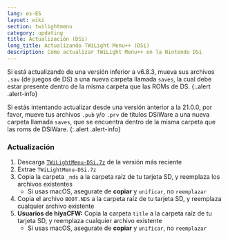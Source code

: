```yaml
---
lang: es-ES
layout: wiki
section: twilightmenu
category: updating
title: Actualización (DSi)
long_title: Actualizando TWiLight Menu++ (DSi)
description: Cómo actualizar TWiLight Menu++ en la Nintendo DSi
---
```


Si está actualizando de una versión inferior a v6.8.3, mueva sus archivos `.sav` (de juegos de DS) a una nueva carpeta llamada `saves`, la cual debe estar presente dentro de la misma carpeta que las ROMs de DS.
{:.alert .alert-info}

Si estás intentando actualizar desde una versión anterior a la 21.0.0, por favor, mueve tus archivos `.pub` y/o `.prv` de títulos DSiWare a una nueva carpeta llamada `saves`, que se encuentra dentro de la misma carpeta que las roms de DSiWare.
{:.alert .alert-info}

### Actualización
1. Descarga [`TWiLightMenu-DSi.7z`](https://github.com/DS-Homebrew/TWiLightMenu/releases/latest/download/TWiLightMenu-DSi.7z) de la versión más reciente
1. Extrae `TWiLightMenu-DSi.7z`
1. Copia la carpeta `_nds` a la carpeta raíz de tu tarjeta SD, y reemplaza los archivos existentes
   - Si usas macOS, asegurate de **copiar** y `unificar`, no `reemplazar`
1. Copia el archivo `BOOT.NDS` a la carpeta raíz de tu tarjeta SD, y reemplaza cualquier archivo existente
1. **Usuarios de hiyaCFW:** Copia la carpeta `title` a la carpeta raíz de tu tarjeta SD, y reemplaza cualquier archivo existente
   - Si usas macOS, asegurate de **copiar** y `unificar`, no `reemplazar`
